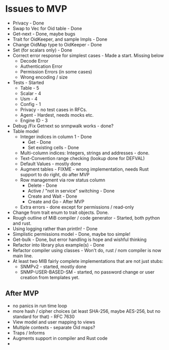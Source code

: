 # Issues to MVP

* Privacy - Done
* Swap to Vec for Oid table - Done
* Get-next - Done, maybe bugs
* Trait for OidKeeper, and sample Impls - Done
* Change OidMap type to OidKeeper - Done
* Set (for scalars only) - Done
* Correct error response for simplest cases - Made a start. Missing below
  * Decode Error
  * Authentication Error
  * Permission Errors (in some cases)
  * Wrong encoding / size
* Tests - Started
  * Table - 5
  * Scalar - 4
  * Usm - 4
  * Config - 1
  * Privacy - no test cases in RFCs.
  * Agent -  Hardest, needs mocks etc.
  * Engine ID - 3
* Debug /Fix Getnext so snmpwalk works - done?
* Table model
  * Integer indices in column 1 - Done
    * Get - Done
    * Set existing cells - Done
  * Multi-column indices: Integers, strings and addresses - done.
  * Text-Convention range checking (lookup done for DEFVAL)
  * Default Values - mostly done
  * Augment tables - FIXME - wrong implementation, needs Rust support to do right, do after MVP
  * Row management via row status column
    * Delete - Done
    * Active / "not in service" switching - Done
    * Create and Wait - Done
    * Create and Go - After MVP
  * Extra errors - done except for permissions / read-only
* Change from trait enum to trait objects. Done.
* Rough outline of MiB compiler / code generator - Started, both python and rust.
* Using logging rather than println! - Done
* Simplistic permissions model - Done, maybe too simple!
* Get-bulk - Done, but error handling is hope and wishful thinking
* Refactor into library plus example(s) - Done
* Refactor compiler using classes - Won't do, rust / nom compiler is now main line.
* At least two MIB fairly complete implementations that are not just stubs:
  * SNMPv2  - started, mostly done
  * SNMP-USER-BASED-SM - started, no password change or user creation from templates yet.

## After MVP

* no panics in run time loop
* more hash / cipher choices (at least SHA-256, maybe AES-256, but no standard for that) - RFC 7630
* View model and user mapping to views
* Multiple contexts - separate Oid maps?
* Traps / Informs
* Augments support in compiler and Rust code
*
